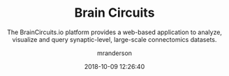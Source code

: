 ---
date: 2018-10-09 12:26:40
layout: post
title: Brain Circuits
subtitle: 'The BrainCircuits.io platform provides a web-based application to analyze, visualize and query synaptic-level, large-scale connectomics datasets.'
description: >-
  The BrainCircuits.io platform provides a web-based application to analyze, visualize and query synaptic-level, large-scale connectomics datasets. Please consult the documentation to learn more about datasets, the application and its widgets, or about API access to the data. Currently, the development is mainly driven by the fruitfly EM connectomics community centered around the full adult brain (FAFB) and ventral nerve cord (FANC) datasets.

author: mranderson
paginate: true
redirect_to: https://braincircuits.io/login
---